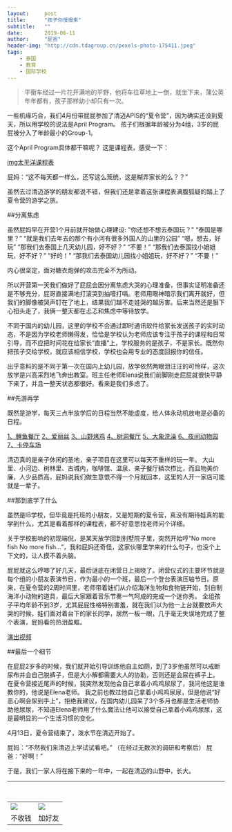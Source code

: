 ```yaml
---
layout:     post
title:      "孩子你慢慢来"
subtitle:   ""
date:       2019-06-11
author:     "屁爸"
header-img: "http://cdn.tdagroup.cn/pexels-photo-175411.jpeg"
tags:
    - 泰国
    - 教育
    - 国际学校
---
```


>平衡车经过一片花开满地的平野，他将车往草地上一倒，就坐下来，蒲公英年年都有，孩子那样幼小却只有一次。

一些机缘巧合，我们4月份带屁屁参加了清迈APIS的“夏令营”，因为确实还没到夏天，所以用学校的说法是April Program。
孩子们根据年龄被分为4组，3岁的屁屁被分入了年龄最小的Group-1。

这个April Program具体都干嘛呢？
这是课程表，感受一下：

[img太平洋课程表]() 

屁妈：“这不每天都一样么，还写这么笼统，这是糊弄家长的么？？”

虽然去过清迈游学的朋友都说不错，但我们还是拿着这张课程表满腹狐疑的踏上了夏令营的游学之旅。

##分离焦虑

虽然屁妈早在开营1个月前就开始做心理建设:
"你还想不想去泰国玩？"
“泰国是哪里？”
“就是我们去年去的那个有小河有很多外国人的山里的公园”
“嗯，想去，好玩”
“那我们去泰国上几天幼儿园，好不好？”
“不要！”
“那我们去泰国找小姐姐玩，好不好？”
“好的！”
“那我们去泰国幼儿园找小姐姐玩，好不好？”
“不要！”

内心很坚定，面对糖衣炮弹的攻击完全不为所动。

所以开营第一天我们做好了屁屁会因分离焦虑大哭的心理准备，但事实证明准备还是不够充分，屁哥直接满地打滚哭到抽噎打嗝。老师用眼神暗示我们离开就好，但我们的脚像被哭声钉在了地上，结果我们越不走娃哭的越厉害。后来当然还是狠下心扭头走了，我俩一整天都在忐忑和焦虑中等待放学。

不同于国内的幼儿园，这里的学校不会通过即时通讯软件给家长发送孩子的实时动态，不是因为学校老师懒得发，恰恰是学校认为老师应该专注于孩子的课程和日常引导，而不应把时间花在给家长“直播”上，学校服务的是孩子，不是家长。既然你把孩子交给学校，就应该相信学校，学校也会用专业的态度回报你的信任。

出乎意料的是不同于第一次在国内上幼儿园，放学依然两眼泪汪汪的可怜样，这次放学是兴高采烈地飞奔出教室。班主任老师Elena说我们前脚刚走屁屁就很快平静下来了，并且一整天状态都很好。看来是我们多虑了。

##先游再学

既然是游学，每天三点半放学后的日程当然不能虚度，给人体永动机放电是必备的日程。

[1、鲤鱼餐厅]() 
[2、爱丽丝]() 
[3、山野烤鸡]() 
[4、树洞餐厅]() 
[5、大象洗澡]() 
[6、夜间动物园]() 
[7、卡停车场]() 

清迈真的是亲子休闲的圣地，亲子项目在这里可以每天不重样的玩一年。
大山里、小河边、树林里、古城内，咖啡馆、温泉、亲子餐厅鳞次栉比，而且物美价廉，人少品质高，屁妈说我们做生意恨不得一个月就回本，这里的人开一家店可能就是一辈子。


##那到底学了什么

虽然是IB学校，但毕竟是托班的小朋友，又是短期的夏令营，真没有期待娃真的能学到什么，尤其是看着那样的课程表，都不好意思找老师问个详细。

关于学校影响的初现端倪，是某天放学回到别墅院子里，突然开始哼“No more fish No more fish…”，我和屁妈还奇怪，这家伙哪里学来的什么句子，也没个上下文的，让人摸不着头脑。

屁屁就这么哼唧了好几天，最后谜底在闭营日上揭晓了。闭营仪式的主要环节就是每个组的小朋友表演节目，作为最小的一个班，最后一个登台表演压轴节目。原来，在夏令营的2周时间里，老师带着娃们从介绍海洋生物和食物链开始，到自制海洋小动物的道具，最后大家跟着音乐节奏一气呵成的完成一个迷你秀。
全组孩子平均年龄不到3岁，尤其屁屁性格特别害羞，就在我们以为他一上台就要放声大哭的时候，娃们面对着台下的家长同学，居然一板一眼，几乎毫无失误地完成了整个表演，屁妈看的热泪盈眶。

[演出视频]()

##最后一个细节

在屁屁2岁多的时候，我们就开始引导训练他自主如厕，到了3岁他虽然可以戒断尿布并会自己脱裤子，但是大小解都需要大人的协助，否则还是会尿在裤子上。
在夏令营接近尾声的时候，我突然发现他会自己拿着小鸡鸡尿尿了，我问他这是谁教你的，他说是Elena老师。
我之前也教过他自己拿着小鸡鸡尿尿，但是他说“好恶心啊会尿到手上”，拒绝我建议，在国内幼儿园呆了3个多月也都是生活老师协助他尿尿，不知道Elena老师用了什么魔法让他可以接受自己拿着小鸡鸡尿尿，这是最明显的一个生活习惯的变化。

4月13日，夏令营结束了，泼水节在清迈开始了。

屁妈：“不然我们来清迈上学试试看吧。”
（在经过无数次的调研和考察后）
屁爸：“好啊！”

于是，我们一家人将在接下来的一年中，一起在清迈的山野中，长大。


















----
<br />
<table border="0">
    <tr border="0">
        <td>
            <img src="http://cdn.tdagroup.cn/0%20%2837%29.gif">
        </td>
        <td>
            <img src="http://cdn.tdagroup.cn/1490924677.png">
        </td>
    </tr>
    <tr>
        <td style="text-align:center">
            <span>不收钱</span>
        </td>
        <td style="text-align:center">
            <span>加好友</span>
        </td>
    </tr>
</table>
